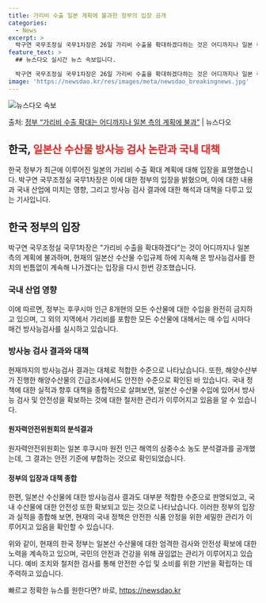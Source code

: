 ```yaml
---
title: 가리비 수출 일본 계획에 불과한 정부의 입장 공개
categories:
  - News
excerpt: >
  박구연 국무조정실 국무1차장은 26일 가리비 수출을 확대하겠다하는 것은 어디까지나 일본 측의 계획에 불과한 …
feature_text: >
  ## 뉴스다오 실시간 뉴스 속보입니다.

  박구연 국무조정실 국무1차장은 26일 가리비 수출을 확대하겠다하는 것은 어디까지나 일본 측의 계획에 불과한 …
image: 'https://newsdao.kr/res/images/meta/newsdao_breakingnews.jpg'
---
```


![뉴스다오 속보](https://newsdao.kr/res/images/meta/newsdao_breakingnews.jpg)

<p>출처: <a href="https://newsdao.kr/2873" rel="dofollow">정부 “가리비 수출 확대는 어디까지나 일본 측의 계획에 불과”</a> | 뉴스다오</p>

<h2>한국, <span style="color: #ee2323;">일본산 수산물 방사능 검사 논란과 국내 대책</span></h2>

한국 정부가 최근에 이루어진 일본의 가리비 수출 확대 계획에 대해 입장을 표명했습니다. 박구연 국무조정실 국무1차장은 이에 대한 정부의 입장을 밝혔으며, 이에 대한 내용과 국내 산업에 미치는 영향, 그리고 방사능 검사 결과에 대한 해석과 대책을 다루고 있는 기사입니다.

<h2>한국 정부의 입장</h2>

박구연 국무조정실 국무1차장은 "가리비 수출을 확대하겠다"는 것이 어디까지나 일본 측의 계획에 불과하며, 현재의 일본산 수산물 수입규제 하에 지속해 온 방사능검사를 한 치의 빈틈없이 계속해 나가겠다는 입장을 다시 한번 강조했습니다.

<h3>국내 산업 영향</h3>

이에 따르면, 정부는 후쿠시마 인근 8개현의 모든 수산물에 대한 수입을 완전히 금지하고 있으며, 그 외의 지역에서 가리비를 포함한 모든 수산물에 대해서는 매 수입 시마다 매건 방사능검사를 실시하고 있습니다.

<h3>방사능 검사 결과와 대책</h3>

현재까지의 방사능검사 결과는 대체로 적합한 수준으로 나타났습니다. 또한, 해양수산부가 진행한 해양수산물의 긴급조사에서도 안전한 수준으로 확인된 바 있습니다. 국내 정책에 대한 실적과 향후 대책을 종합적으로 살펴보면, 일본산 수산물 수입에 있어서 방사능 검사 및 안전성을 확보하는 것에 대한 철저한 관리가 이루어지고 있음을 알 수 있습니다.

<h4>원자력안전위원회의 분석결과</h4>

원자력안전위원회는 일본 후쿠시마 원전 인근 해역의 삼중수소 농도 분석결과를 공개했는데, 그 결과는 안전 기준에 부합하는 것으로 확인되었습니다.

<h4>정부의 입장과 대책 종합</h4>

한편, 일본산 수산물에 대한 방사능검사 결과도 대부분 적합한 수준으로 판명되었고, 국내 수산물에 대한 안전성 또한 확보되고 있는 것으로 나타났습니다. 이러한 정부의 입장과 실적을 종합해 보면, 현재의 국내 정책은 안전한 식품 안정을 위한 세밀한 관리가 이루어지고 있음을 확인할 수 있습니다.

위와 같이, 현재의 한국 정부는 일본산 수산물에 대한 엄격한 검사와 안전성 확보에 대한 노력을 계속하고 있으며, 국민의 안전과 건강을 위해 끊임없는 관리가 이루어지고 있습니다. 예비 조치와 철저한 검사를 통해 안전한 수입 및 소비를 위한 기반을 확립하는 데 주력하고 있습니다. 

빠르고 정확한 뉴스를 원한다면? 바로, <a href="https://newsdao.kr" rel="dofollow">https://newsdao.kr</a>


    
